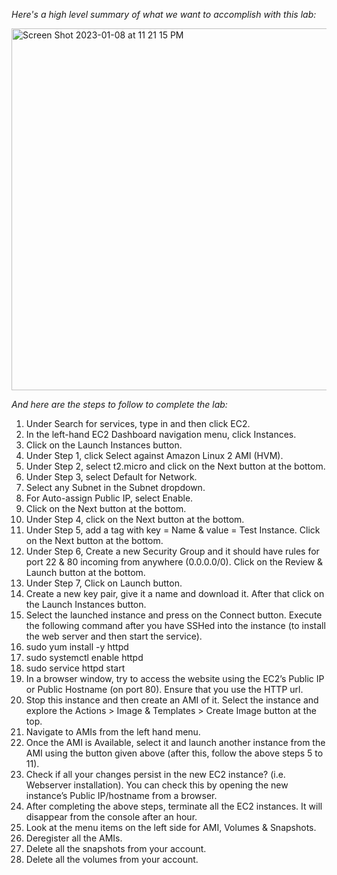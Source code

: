 _Here's a high level summary of what we want to accomplish with this lab:_

<img width="579" alt="Screen Shot 2023-01-08 at 11 21 15 PM" src="https://user-images.githubusercontent.com/25653204/211240643-e63c48ff-565e-470d-8259-c53e6b95aec1.png">

_And here are the steps to follow to complete the lab:_

1. Under Search for services, type in and then click EC2.
1. In the left-hand EC2 Dashboard navigation menu, click Instances.
1. Click on the Launch Instances button.
1. Under Step 1, click Select against Amazon Linux 2 AMI (HVM).
1. Under Step 2, select t2.micro and click on the Next button at the bottom.
1. Under Step 3, select Default for Network.
1. Select any Subnet in the Subnet dropdown. 
1. For Auto-assign Public IP, select Enable.
1. Click on the Next button at the bottom.
1. Under Step 4, click on the Next button at the bottom.
1. Under Step 5, add a tag with key = Name & value = Test Instance. Click on the Next button at the bottom.
1. Under Step 6, Create a new Security Group and it should have rules for port 22 & 80 incoming from anywhere (0.0.0.0/0). Click on the Review & Launch button at the bottom.
1. Under Step 7, Click on Launch button. 
1. Create a new key pair, give it a name and download it. After that click on the Launch Instances button. 
1. Select the launched instance and press on the Connect button. Execute the following command after you have SSHed into the instance (to install the web server and then start the service). 
1. sudo yum install -y httpd
1. sudo systemctl enable httpd
1. sudo service httpd start
1. In a browser window, try to access the website using the EC2’s Public IP or Public Hostname (on port 80). Ensure that you use the HTTP url.  
1. Stop this instance and then create an AMI of it. Select the instance and explore the Actions > Image & Templates > Create Image button at the top. 
1. Navigate to AMIs from the left hand menu. 
1. Once the AMI is Available, select it and launch another instance from the AMI using the button given above (after this, follow the above steps 5 to 11). 
1. Check if all your changes persist in the new EC2 instance? (i.e. Webserver installation). You can check this by opening the new instance’s Public IP/hostname from a browser. 
1. After completing the above steps, terminate all the EC2 instances. It will disappear from the console after an hour.
1. Look at the menu items on the left side for AMI, Volumes & Snapshots. 
1. Deregister all the AMIs.
1. Delete all the snapshots from your account.
1. Delete all the volumes from your account. 
